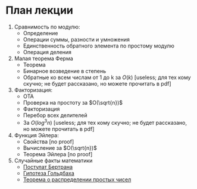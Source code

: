 # План лекции

1. Сравнимость по модулю:
    * Определение
    * Операции суммы, разности и умножения
    * Единственность обратного элемента по простому модулю
    * Операция деления
1. Малая теорема Ферма
    * Теорема
    * Бинарное возведение в степень
    * Обратные ко всем числам от 1 до k за $O(k)$ [useless; для тех кому скучно; не будет рассказано, но можете прочитать в pdf]
1. Факторизация:
    * ОТА
    * Проверка на простоту за $O(\sqrt{n})$
    * Факторизация
    * Перебор всех делителей
    * За $O(log^3 n)$ [useless; для тех кому скучно; не будет рассказано, но можете прочитать в pdf]
1. Функция Эйлера:
    * Свойства [no proof]
    * Вычисление за $O(\sqrt{n})$
    * Теорема Эйлера [no proof]
1. Случайные факты математики
    * [Постулат Бертрана](https://ru.wikipedia.org/wiki/%D0%9F%D0%BE%D1%81%D1%82%D1%83%D0%BB%D0%B0%D1%82_%D0%91%D0%B5%D1%80%D1%82%D1%80%D0%B0%D0%BD%D0%B0)
    * [Гипотеза Гольдбаха](https://ru.wikipedia.org/wiki/%D0%9F%D1%80%D0%BE%D0%B1%D0%BB%D0%B5%D0%BC%D0%B0_%D0%93%D0%BE%D0%BB%D1%8C%D0%B4%D0%B1%D0%B0%D1%85%D0%B0)
    * [Теорема о распределении простых чисел](https://ru.wikipedia.org/wiki/%D0%A2%D0%B5%D0%BE%D1%80%D0%B5%D0%BC%D0%B0_%D0%BE_%D1%80%D0%B0%D1%81%D0%BF%D1%80%D0%B5%D0%B4%D0%B5%D0%BB%D0%B5%D0%BD%D0%B8%D0%B8_%D0%BF%D1%80%D0%BE%D1%81%D1%82%D1%8B%D1%85_%D1%87%D0%B8%D1%81%D0%B5%D0%BB)
